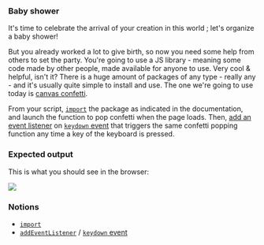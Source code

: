 ### Baby shower

It's time to celebrate the arrival of your creation in this world ; let's organize a baby shower!

But you already worked a lot to give birth, so now you need some help from others to set the party.
You're going to use a JS library - meaning some code made by other people, made available for anyone to use. Very cool & helpful, isn't it?
There is a huge amount of packages of any type - really any - and it's usually quite simple to install and use.
The one we're going to use today is [canvas confetti][0].

From your script, [`import`][1] the package as indicated in the documentation, and launch the function to pop confetti when the page loads.
Then, [add an event listener][2] on [`keydown` event][3] that triggers the same confetti popping function any time a key of the keyboard is pressed.

### Expected output

This is what you should see in the browser:

![](https://raw.githubusercontent.com/01-edu/public/master/subjects/carbon-copy/baby-shower.gif)

### Notions

- [`import`][1]
- [`addEventListener`][2] / [`keydown` event][3]

[0]: https://www.skypack.dev/view/canvas-confetti
[1]: https://developer.mozilla.org/en-US/docs/Web/JavaScript/Reference/Statements/import
[2]: https://developer.mozilla.org/en-US/docs/Web/API/EventTarget/addEventListener
[3]: https://developer.mozilla.org/en-US/docs/Web/API/Element/keydown_event#javascript
